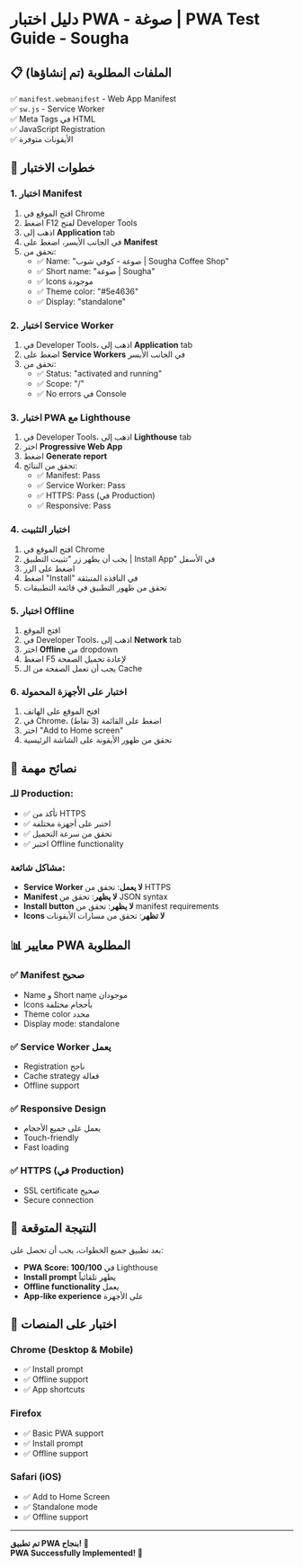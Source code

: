 # دليل اختبار PWA - صوغة | PWA Test Guide - Sougha

## 📋 الملفات المطلوبة (تم إنشاؤها)
✅ `manifest.webmanifest` - Web App Manifest  
✅ `sw.js` - Service Worker  
✅ Meta Tags في HTML  
✅ JavaScript Registration  
✅ الأيقونات متوفرة  

## 🧪 خطوات الاختبار

### 1. اختبار Manifest
1. افتح الموقع في Chrome
2. اضغط F12 لفتح Developer Tools
3. اذهب إلى **Application** tab
4. في الجانب الأيسر، اضغط على **Manifest**
5. تحقق من:
   - ✅ Name: "صوغة - كوفي شوب | Sougha Coffee Shop"
   - ✅ Short name: "صوغة | Sougha"
   - ✅ Icons موجودة
   - ✅ Theme color: "#5e4636"
   - ✅ Display: "standalone"

### 2. اختبار Service Worker
1. في Developer Tools، اذهب إلى **Application** tab
2. اضغط على **Service Workers** في الجانب الأيسر
3. تحقق من:
   - ✅ Status: "activated and running"
   - ✅ Scope: "/"
   - ✅ No errors في Console

### 3. اختبار PWA مع Lighthouse
1. في Developer Tools، اذهب إلى **Lighthouse** tab
2. اختر **Progressive Web App**
3. اضغط **Generate report**
4. تحقق من النتائج:
   - ✅ Manifest: Pass
   - ✅ Service Worker: Pass
   - ✅ HTTPS: Pass (في Production)
   - ✅ Responsive: Pass

### 4. اختبار التثبيت
1. افتح الموقع في Chrome
2. يجب أن يظهر زر "تثبيت التطبيق | Install App" في الأسفل
3. اضغط على الزر
4. اضغط "Install" في النافذة المنبثقة
5. تحقق من ظهور التطبيق في قائمة التطبيقات

### 5. اختبار Offline
1. افتح الموقع
2. في Developer Tools، اذهب إلى **Network** tab
3. اختر **Offline** من dropdown
4. اضغط F5 لإعادة تحميل الصفحة
5. يجب أن تعمل الصفحة من الـ Cache

### 6. اختبار على الأجهزة المحمولة
1. افتح الموقع على الهاتف
2. في Chrome، اضغط على القائمة (3 نقاط)
3. اختر "Add to Home screen"
4. تحقق من ظهور الأيقونة على الشاشة الرئيسية

## 🔧 نصائح مهمة

### للـ Production:
- ✅ تأكد من HTTPS
- ✅ اختبر على أجهزة مختلفة
- ✅ تحقق من سرعة التحميل
- ✅ اختبر Offline functionality

### مشاكل شائعة:
- **Service Worker لا يعمل**: تحقق من HTTPS
- **Manifest لا يظهر**: تحقق من JSON syntax
- **Install button لا يظهر**: تحقق من manifest requirements
- **Icons لا تظهر**: تحقق من مسارات الأيقونات

## 📊 معايير PWA المطلوبة

### ✅ Manifest صحيح
- Name و Short name موجودان
- Icons بأحجام مختلفة
- Theme color محدد
- Display mode: standalone

### ✅ Service Worker يعمل
- Registration ناجح
- Cache strategy فعالة
- Offline support

### ✅ Responsive Design
- يعمل على جميع الأحجام
- Touch-friendly
- Fast loading

### ✅ HTTPS (في Production)
- SSL certificate صحيح
- Secure connection

## 🚀 النتيجة المتوقعة

بعد تطبيق جميع الخطوات، يجب أن تحصل على:
- **PWA Score: 100/100** في Lighthouse
- **Install prompt** يظهر تلقائياً
- **Offline functionality** يعمل
- **App-like experience** على الأجهزة

## 📱 اختبار على المنصات

### Chrome (Desktop & Mobile)
- ✅ Install prompt
- ✅ Offline support
- ✅ App shortcuts

### Firefox
- ✅ Basic PWA support
- ✅ Install prompt
- ✅ Offline support

### Safari (iOS)
- ✅ Add to Home Screen
- ✅ Standalone mode
- ✅ Offline support

---

**تم تطبيق PWA بنجاح! 🎉**  
**PWA Successfully Implemented! 🎉**
